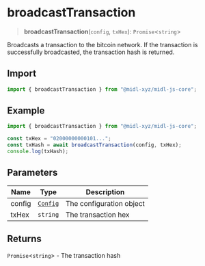 # broadcastTransaction

> **broadcastTransaction**(`config`, `txHex`): `Promise`\<`string`\>

Broadcasts a transaction to the bitcoin network. If the transaction is successfully broadcasted, the transaction hash is returned.

## Import

```ts
import { broadcastTransaction } from "@midl-xyz/midl-js-core";
```

## Example

```ts
import { broadcastTransaction } from "@midl-xyz/midl-js-core";

const txHex = "02000000000101...";
const txHash = await broadcastTransaction(config, txHex);
console.log(txHash);
```

## Parameters

| Name   | Type                                                         | Description              |
| ------ | ------------------------------------------------------------ | ------------------------ |
| config | [`Config`](../configuration#creating-a-configuration-object) | The configuration object |
| txHex  | `string`                                                     | The transaction hex      |

## Returns

`Promise`\<`string`\> - The transaction hash
